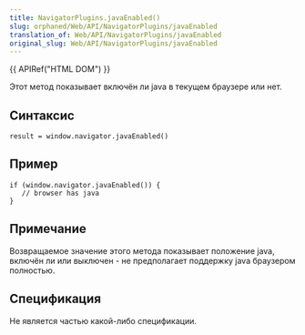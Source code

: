 ```yaml
---
title: NavigatorPlugins.javaEnabled()
slug: orphaned/Web/API/NavigatorPlugins/javaEnabled
translation_of: Web/API/NavigatorPlugins/javaEnabled
original_slug: Web/API/NavigatorPlugins/javaEnabled
---
```


{{ APIRef("HTML DOM") }}

Этот метод показывает включён ли java в текущем браузере или нет.

## Синтаксис

```
result = window.navigator.javaEnabled()
```

## Пример

```
if (window.navigator.javaEnabled()) {
   // browser has java
}
```

## Примечание

Возвращаемое значение этого метода показывает положение java, включён ли или выключен - не предполагает поддержку java браузером полностью.

## Спецификация

Не является частью какой-либо спецификации.
